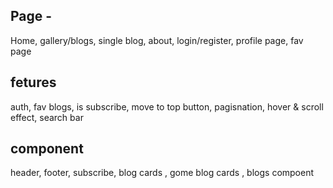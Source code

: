 ## Page -
 Home, gallery/blogs, single blog, about, login/register, profile page, fav page

## fetures 
auth, fav blogs, is subscribe, move to top button, pagisnation, hover & scroll effect, search bar

## component
header, footer, subscribe, blog cards , gome blog cards , blogs compoent